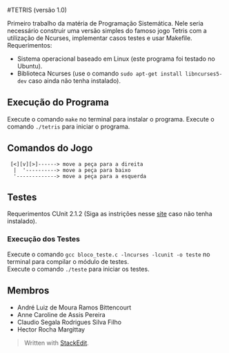 #TETRIS (versão 1.0)

Primeiro trabalho da matéria de Programação Sistemática. Nele seria necessário construir uma versão simples do famoso jogo Tetris com a utilização de Ncurses, implementar casos testes e usar Makefile.  
Requerimentos:   

+ Sistema operacional baseado em Linux (este programa foi testado no Ubuntu).
+  Biblioteca Ncurses (use o comando ```sudo apt-get install libncurses5-dev``` caso ainda não tenha instalado).

## Execução do Programa

Execute o comando ```make``` no terminal para instalar o programa.
Execute o comando ```./tetris``` para iniciar o programa.

## Comandos do Jogo

```
 [<][v][>]------> move a peça para a direita
  |  '----------> move a peça para baixo
  '-------------> move a peça para a esquerda
```

## Testes

Requerimentos CUnit 2.1.2 (Siga as instrições nesse [site](https://netbeans.org/kb/docs/cnd/c-unit-test.html?print=yes#linux) caso não tenha instalado).  

### Execução dos Testes

Execute o comando ```gcc bloco_teste.c -lncurses -lcunit -o teste``` no terminal para compilar o módulo de testes.  
Execute o comando ```./teste``` para iniciar os testes.  

## Membros

+ André Luiz de Moura Ramos Bittencourt
+ Anne Caroline de Assis Pereira
+ Claudio Segala Rodrigues Silva Filho
+ Hector Rocha Margittay

> Written with [StackEdit](https://stackedit.io/).